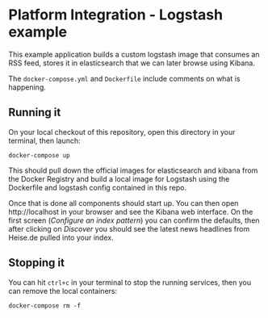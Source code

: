 # Platform Integration - Logstash example

This example application builds a custom logstash image that consumes an RSS feed, stores it in elasticsearch that we can
later browse using Kibana.

The `docker-compose.yml` and `Dockerfile` include comments on what is happening.

## Running it

On your local checkout of this repository, open this directory in your terminal, then launch:

    docker-compose up

This should pull down the official images for elasticsearch and kibana from the Docker Registry and build a local image
for Logstash using the Dockerfile and logstash config contained in this repo. 

Once that is done all components should start up. You can then open http://localhost in your browser and see the Kibana web interface.
On the first screen (*Configure an index pattern*) you can confirm the defaults, then after clicking on *Discover* you should see
the latest news headlines from Heise.de pulled into your index.

## Stopping it

You can hit `ctrl+c` in your terminal to stop the running services, then you can remove the local containers:

    docker-compose rm -f